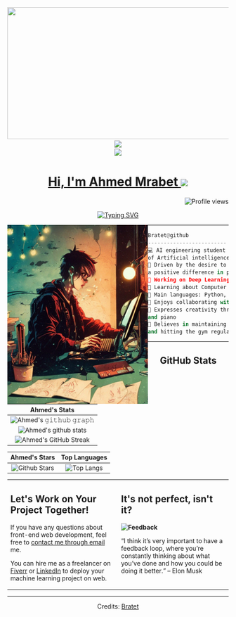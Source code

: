 <img src="https://64.media.tumblr.com/c5543874b9cbe98da1d20945a45e989b/tumblr_o5a5r9Z9O71tvppquo1_r1_1280.gifv" height="300px" width="1300px"/>
<div id="header" align="center">
  <img src="https://media.giphy.com/media/M9gbBd9nbDrOTu1Mqx/giphy.gif" width="100"/>
	<div>
		<a href="https://www.linkedin.com/in/ahmedmrabet/" target="_blank">
<img src="https://img.shields.io/badge/LinkedIn-0077B5?style=for-the-badge&logo=linkedin&logoColor=white" />

<h1 align="center">
Hi, I'm Ahmed Mrabet
  <img src="https://media.giphy.com/media/hvRJCLFzcasrR4ia7z/giphy.gif" width="30"></h1>
 <!--<img src="https://komarev.com/ghpvc/?username=Bratet&label=Profile%20Views&color=0e75b6&style=flat" align='right' alt="Ahmedmaurya" />-->
 <img src="https://gpvc.arturio.dev/Bratet" alt="Profile views" align='right'/> <a href="https://github.com/Bratet/Bratet/"> </a> 
<br/>

<!-- Typing SVG by DenverCoder1 - https://github.com/DenverCoder1/readme-typing-svg -->
<p align="center">
  <a href="https://git.io/typing-svg"><img src="https://readme-typing-svg.demolab.com?font=Fira+Code&pause=1000&color=1795FF&center=true&width=435&lines=Artificial+Intelligence+Engineer;Data+scientist;Open+Source+Contributor;Freelancer" alt="Typing SVG" /></a>
</p>

<img align="left" src="https://github.com/Bratet/Bratet/blob/main/image.jpeg" alt="Unfortunately I didn't find the author of the pic, feel to open a pull request if found" width="320" />
<hr>
<div align="left" width="320">


```python
Bratet@github
-------------------------
💻 AI engineering student passionate about the magnificent wolrd 
of Artificial intelligence
📝 Driven by the desire to develop impactful AI applications that make 
a positive difference in people's lives.
🔭 Working on Deep Learning & Machine Learning
🌱 Learning about Computer Vision and Machine Learning stuff
🌟 Main languages: Python, R
🚩 Enjoys collaborating with diverse teams to achieve shared goals
🎵 Expresses creativity through art and music, playing the violin 
and piano
🐋 Believes in maintaining a well-rounded life by staying active 
and hitting the gym regularly.
```

<hr>
<p> </p>
</div>




## GitHub Stats


|                                                                     Ahmed's Stats                                                                     |
|:------------------------------------------------------------------------------------------------------------------------------------------------------:|
| ![Ahmed's 𝚐𝚒𝚝𝚑𝚞𝚋 𝚐𝚛𝚊𝚙𝚑](https://github-readme-activity-graph.cyclic.app/graph?username=Bratet&theme=react-dark&hide_border=true&area=true) |
| ![Ahmed's github stats](https://github-readme-stats.vercel.app/api?username=Bratet&show_icons=true&theme=algolia)              | 
| ![Ahmed's GitHub Streak](https://github-readme-streak-stats.herokuapp.com/?user=Bratet&theme=algolia)                    | 
    

|                                                                                                      Ahmed's Stars                                                                                                       |                                                           Top Languages                                                           |      
|:-------------------------------------------------------------------------------------------------------------------------------------------------------------------------------------------------------------------------:|:---------------------------------------------------------------------------------------------------------------------------------:|
| ![Github Stars](https://github-readme-stats.vercel.app/api?username=Bratet&show_icons=true&locale=en&count_private=true&hide_rank=true&custom_title=My%20GitHub%20Stats&disable_animations=true&theme=algolia) | ![Top Langs](https://github-readme-stats.vercel.app/api/top-langs/?username=Bratet&langs_count=8&theme=algolia&layout=compact&hide=html) |




<table style="border: none">
  <tr>
  <td width="50%" valign="top">

## Let's Work on Your Project Together!

If you have any questions about front-end web development, feel free to <a href="mailto:ahmedmrabet.002@gmail.com">contact me through email</a> me.

You can hire me as a freelancer on <a href="https://www.freelancer.com/u/Bratet">Fiverr</a> or <a href="https://www.linkedin.com/in/ahmedmrabet/">LinkedIn</a> to deploy your machine learning project on web.

  </td>
  <td width="50%" valign="top">

## It's not perfect, isn't it?

**<img alt="Feedback" src="https://img.shields.io/badge/Ask%20me-anything-1abc9c.svg">**

“I think it’s very important to have a feedback loop, where you’re constantly thinking about what you’ve done and how you could be doing it better.”
– Elon Musk

  </td>
  </tr>
</table>

------
Credits: [Bratet](https://github.com/Bratet)
